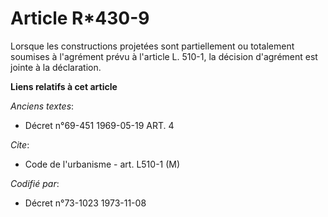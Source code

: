 # Article R*430-9

Lorsque les constructions projetées sont partiellement ou totalement soumises à l'agrément prévu à l'article L. 510-1, la
décision d'agrément est jointe à la déclaration.

**Liens relatifs à cet article**

_Anciens textes_:

  - Décret n°69-451 1969-05-19 ART. 4

_Cite_:

  - Code de l'urbanisme - art. L510-1 (M)

_Codifié par_:

  - Décret n°73-1023 1973-11-08
